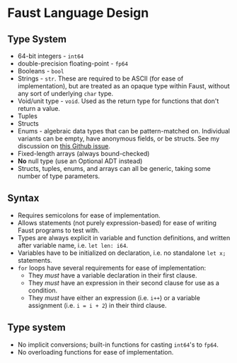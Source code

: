 # Faust Language Design

## Type System

- 64-bit integers - `int64`
- double-precision floating-point - `fp64`
- Booleans - `bool`
- Strings - `str`. These are required to be ASCII (for ease of implementation), but are treated as an opaque type within Faust, without any sort of underlying `char` type.
- Void/unit type - `void`. Used as the return type for functions that don't return a value.
- Tuples
- Structs
- Enums - algebraic data types that can be pattern-matched on. Individual variants can be empty, have anonymous fields, or be structs. See my discussion on [this Github issue](https://github.com/DylanSp/faust-lang/issues/15).
- Fixed-length arrays (always bound-checked)
- **No** null type (use an Optional ADT instead)
- Structs, tuples, enums, and arrays can all be generic, taking some number of type parameters.

## Syntax

- Requires semicolons for ease of implementation.
- Allows statements (not purely expression-based) for ease of writing Faust programs to test with.
- Types are always explicit in variable and function definitions, and written after variable name, i.e. `let len: i64`.
- Variables have to be initialized on declaration, i.e. no standalone `let x;` statements.
- `for` loops have several requirements for ease of implementation:
  - They _must_ have a variable declaration in their first clause.
  - They _must_ have an expression in their second clause for use as a condition.
  - They _must_ have either an expression (i.e. `i++`) or a variable assignment (i.e. `i = i + 2`) in their third clause.

## Type system

- No implicit conversions; built-in functions for casting `int64`'s to `fp64`.
- No overloading functions for ease of implementation.
